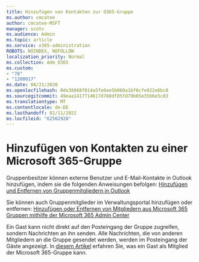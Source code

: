 ```yaml
---
title: Hinzufügen von Kontakten zur O365-Gruppe
ms.author: cmcatee
author: cmcatee-MSFT
manager: scotv
ms.audience: Admin
ms.topic: article
ms.service: o365-administration
ROBOTS: NOINDEX, NOFOLLOW
localization_priority: Normal
ms.collection: Adm_O365
ms.custom:
- "78"
- "1200017"
ms.date: 04/21/2020
ms.openlocfilehash: 0de38068f814a5fe6ee5b060a1bf6cfe922e6bc8
ms.sourcegitcommit: 49eaa1417714617d768df85fd79b65e35b6e5c83
ms.translationtype: MT
ms.contentlocale: de-DE
ms.lasthandoff: 02/11/2022
ms.locfileid: "62562928"
---
```

# <a name="add-contacts-to-a-microsoft-365-group"></a>Hinzufügen von Kontakten zu einer Microsoft 365-Gruppe

Gruppenbesitzer können externe Benutzer und E-Mail-Kontakte in Outlook hinzufügen, indem sie die folgenden Anweisungen befolgen: [Hinzufügen und Entfernen von Gruppenmitgliedern in Outlook](https://support.office.com/article/3b650f4a-5c9b-4f94-a1bb-0cca4b1091de?wt.mc_id=add_contacts_group.aspx)
  
Sie können auch Gruppenmitglieder im Verwaltungsportal hinzufügen oder entfernen: [Hinzufügen oder Entfernen von Mitgliedern aus Microsoft 365 Gruppen mithilfe der Microsoft 365 Admin Center](https://docs.microsoft.com/microsoft-365/admin/create-groups/add-or-remove-members-from-groups)

Ein Gast kann nicht direkt auf den Posteingang der Gruppe zugreifen, sondern Nachrichten an ihn senden. Alle Nachrichten, die von anderen Mitgliedern an die Gruppe gesendet werden, werden im Posteingang der Gäste angezeigt. In [diesem Artikel](https://aka.ms/M365GroupGuest) erfahren Sie, was ein Gast als Mitglied der Microsoft 365-Gruppe kann.
